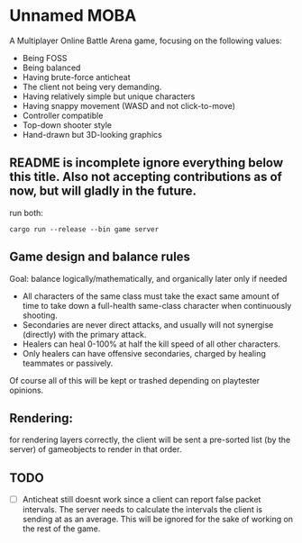 # Unnamed MOBA

A Multiplayer Online Battle Arena game, focusing on the following values:
- Being FOSS
- Being balanced
- Having brute-force anticheat
- The client not being very demanding.
- Having relatively simple but unique characters
- Having snappy movement (WASD and not click-to-move)
- Controller compatible
- Top-down shooter style
- Hand-drawn but 3D-looking graphics

## README is incomplete ignore everything below this title. Also not accepting contributions as of now, but will gladly in the future.

run both:
```
cargo run --release --bin game server
```

## Game design and balance rules
Goal: balance logically/mathematically, and organically later only if needed
- All characters of the same class must take the exact same amount of time to take down a full-health same-class character when continuously shooting.
- Secondaries are never direct attacks, and usually will not synergise (directly) with the primary attack.
- Healers can heal 0-100% at half the kill speed of all other characters.
- Only healers can have offensive secondaries, charged by healing teammates or passively.

Of course all of this will be kept or trashed depending on playtester opinions.

## Rendering:

for rendering layers correctly, the client will be sent a pre-sorted list (by the server) of gameobjects to render in that order.

## TODO
- [ ] Anticheat still doesnt work since a client can report false packet intervals. The server needs to calculate the intervals the client is sending at as an average. This will be ignored for the sake of working on the rest of the game.